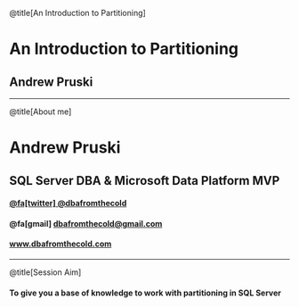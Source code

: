 @title[An Introduction to Partitioning]

# An Introduction to Partitioning

## Andrew Pruski

---

@title[About me]

# Andrew Pruski

## SQL Server DBA & Microsoft Data Platform MVP

#### [@fa[twitter] @dbafromthecold](https://twitter.com/dbafromthecold)
#### @fa[gmail] dbafromthecold@gmail.com
####  www.dbafromthecold.com

---

@title[Session Aim]

#### To give you a base of knowledge to work with partitioning in SQL Server
